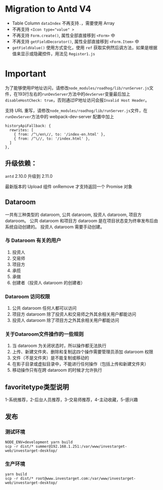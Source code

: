 # Migration to Antd V4
* Table Column `dataIndex` 不再支持`.`，需要使用 Array
* 不再支持 `<Icon type="value" >`
* 不再支持 `Form.create()`, 属性全部直接移到 `<Form>` 中
* 不再支持 `getFieldDecorator()`, 属性全部直接移到 `<Form.Item>` 中
* `getFieldValue()` 使用方式变化，使用 `ref` 获取实例然后调方法，如果是根据值来显示或隐藏控件，用法见 `Register1.js`


# Important #

为了能够使用IP地址访问，请修改`node_modules/roadhog/lib/runServer.js`文件，在193行左右的`runDevServer`方法中的`devServer`变量最后加上`disableHostCheck: true`，否则通过IP地址访问会报`Invalid Host Header`。

支持 URL 重写，请修改`node_modules/roadhog/lib/runServer.js`文件，在`runDevServer`方法中的 webpack-dev-server 配置中加上
```
historyApiFallback: {
  rewrites: [
    { from: /^\/en\//, to: '/index-en.html' },
    { from: /^\//, to: '/index.html' },
  ]
},
```

## 升级依赖：
`antd` 2.10.0 升级到 2.11.0

最新版本的 Upload 组件 onRemove 才支持返回一个 Promise 对象

## Dataroom
一共有三种类型的 dataroom, 公共 dataroom, 投资人 dataroom, 项目方 dataroom。
公共 dataroom 和项目方 dataroom 是在项目状态变为终审发布后由系统自动创建的。
投资人 dataroom 需要手动创建。

### 与 Dataroom 有关的用户
1. 投资人
2. 交易师
3. 项目方
4. 承揽
5. 承做
6. 创建者（投资人 dataroom 的创建者）

### Dataroom 访问权限
1. 公共 dataroom 任何人都可以访问
2. 项目方 dataroom 除了投资人和交易师之外其余相关用户都能访问
3. 投资人 dataroom 除了项目方之外其余相关用户都能访问

### 关于Dataroom文件操作的一些规则
1. 当 dataroom 为关闭状态时，所以操作都无法执行
2. 上传、新建文件夹、删除和复制这四个操作需要管理员添加 dataroom 权限
3. 文件（不是文件夹）是不能复制或移动的
4. 在影子目录或虚拟目录中，不能进行任何操作（包括上传和新建文件夹）
5. 移动操作只有在跨 dataroom 的时候才允许执行

## favoritetype类型说明
1-系统推荐，2-后台人员推荐，3-交易师推荐，4-主动收藏，5-感兴趣

## 发布

### 测试环境
```
NODE_ENV=development yarn build
scp -r dist/* summer@192.168.1.251:/var/www/investarget-web/investarget-desktop/
```

### 生产环境
```
yarn build
scp -r dist/* root@www.investarget.com:/var/www/investarget-web/investarget-desktop/
```